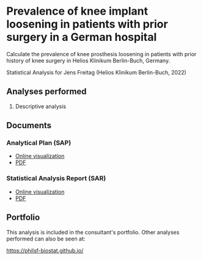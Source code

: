 # Prevalence of knee implant loosening in patients with prior surgery in a German hospital

Calculate the prevalence of knee prosthesis loosening in patients with prior history of knee surgery in Helios Klinikum Berlin-Buch, Germany.

Statistical Analysis for Jens Freitag (Helios Klinikum Berlin-Buch, 2022)
<!-- Technical Report for Jens Freitag (Helios Klinikum Berlin-Buch, 2021) -->

## Analyses performed

1. Descriptive analysis

## Documents

### Analytical Plan (SAP)

<!-- - [Online visualization][sapviz-v02] -->
<!-- - [PDF][sappdf-v02] -->

- [Online visualization][sapviz-v01]
- [PDF][sappdf-v01]

### Statistical Analysis Report (SAR)

<!-- - [Online visualization][reportviz-v02] -->
<!-- - [PDF][pdf-v02] -->

- [Online visualization][reportviz-v01]
- [PDF][pdf-v01]

<!-- ## Associated analyses -->

<!-- This analysis is part of a larger project and is supported by other analyses, linked below. -->

<!-- **[assoc_title]** -->

<!-- <[assoc_link]> -->

## Portfolio

This analysis is included in the consultant's portfolio.
Other analyses performed can also be seen at:

<https://philsf-biostat.github.io/>

<!-- --- -->

[sapviz-v01]: report/SAP-2022-032-JF-v01.md
[sapviz-v02]: report/SAP-2022-032-JF-v02.md
[sappdf-v01]: https://docs.google.com/viewer?url=https://github.com/philsf-biostat/SAR-2022-032-JF/raw/main/report/SAP-2022-032-JF-v01.pdf
[sappdf-v02]: https://docs.google.com/viewer?url=https://github.com/philsf-biostat/SAR-2022-032-JF/raw/main/report/SAP-2022-032-JF-v02.pdf

[reportviz-v01]: report/SAR-2022-032-JF-v01.md
[reportviz-v02]: report/SAR-2022-032-JF-v02.md
[pdf-v01]: https://docs.google.com/viewer?url=https://github.com/philsf-biostat/SAR-2022-032-JF/raw/main/report/SAR-2022-032-JF-v01.pdf
[pdf-v02]: https://docs.google.com/viewer?url=https://github.com/philsf-biostat/SAR-2022-032-JF/raw/main/report/SAR-2022-032-JF-v02.pdf
